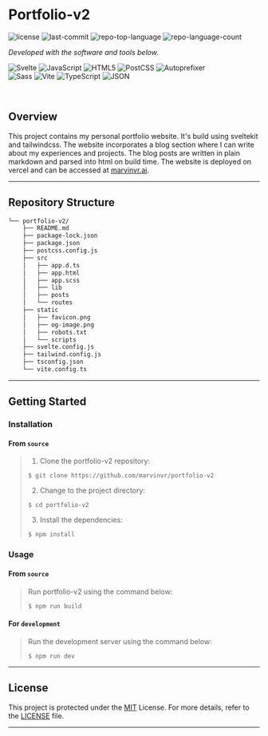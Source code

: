 <p align="left">
    <h1 align="left">Portfolio-v2</h1>
</p>

<p align="left">
	<img src="https://img.shields.io/github/license/marvinvr/portfolio-v2?style=flat-square&logo=opensourceinitiative&logoColor=white&color=0080ff" alt="license">
	<img src="https://img.shields.io/github/last-commit/marvinvr/portfolio-v2?style=flat-square&logo=git&logoColor=white&color=0080ff" alt="last-commit">
	<img src="https://img.shields.io/github/languages/top/marvinvr/portfolio-v2?style=flat-square&color=0080ff" alt="repo-top-language">
	<img src="https://img.shields.io/github/languages/count/marvinvr/portfolio-v2?style=flat-square&color=0080ff" alt="repo-language-count">
<p>
<p align="left">
		<em>Developed with the software and tools below.</em>
</p>
<p align="left">
	<img src="https://img.shields.io/badge/Svelte-FF3E00.svg?style=flat-square&logo=Svelte&logoColor=white" alt="Svelte">
	<img src="https://img.shields.io/badge/JavaScript-F7DF1E.svg?style=flat-square&logo=JavaScript&logoColor=black" alt="JavaScript">
	<img src="https://img.shields.io/badge/HTML5-E34F26.svg?style=flat-square&logo=HTML5&logoColor=white" alt="HTML5">
	<img src="https://img.shields.io/badge/PostCSS-DD3A0A.svg?style=flat-square&logo=PostCSS&logoColor=white" alt="PostCSS">
	<img src="https://img.shields.io/badge/Autoprefixer-DD3735.svg?style=flat-square&logo=Autoprefixer&logoColor=white" alt="Autoprefixer">
	<br>
	<img src="https://img.shields.io/badge/Sass-CC6699.svg?style=flat-square&logo=Sass&logoColor=white" alt="Sass">
	<img src="https://img.shields.io/badge/Vite-646CFF.svg?style=flat-square&logo=Vite&logoColor=white" alt="Vite">
	<img src="https://img.shields.io/badge/TypeScript-3178C6.svg?style=flat-square&logo=TypeScript&logoColor=white" alt="TypeScript">
	<img src="https://img.shields.io/badge/JSON-000000.svg?style=flat-square&logo=JSON&logoColor=white" alt="JSON">
</p>

<br>

## Overview

This project contains my personal portfolio website. It's build using sveltekit and tailwindcss. The website incorporates a blog section where I can write about my experiences and projects. The blog posts are written in plain markdown and parsed into html on build time. The website is deployed on vercel and can be accessed at [marvinvr.ai](https://marvinvr.ai).

---

## Repository Structure

```sh
└── portfolio-v2/
    ├── README.md
    ├── package-lock.json
    ├── package.json
    ├── postcss.config.js
    ├── src
    │   ├── app.d.ts
    │   ├── app.html
    │   ├── app.scss
    │   ├── lib
    │   ├── posts
    │   └── routes
    ├── static
    │   ├── favicon.png
    │   ├── og-image.png
    │   ├── robots.txt
    │   └── scripts
    ├── svelte.config.js
    ├── tailwind.config.js
    ├── tsconfig.json
    └── vite.config.ts
```

---

## Getting Started

### Installation

<h4>From <code>source</code></h4>

> 1. Clone the portfolio-v2 repository:
>
> ```console
> $ git clone https://github.com/marvinvr/portfolio-v2
> ```
>
> 2. Change to the project directory:
>
> ```console
> $ cd portfolio-v2
> ```
>
> 3. Install the dependencies:
>
> ```console
> $ npm install
> ```

### Usage

<h4>From <code>source</code></h4>

> Run portfolio-v2 using the command below:
>
> ```console
> $ npm run build
> ```

<h4> For <code>development</code></h4>

> Run the development server using the command below:
>
> ```console
> $ npm run dev
> ```

---

## License

This project is protected under the [MIT](https://choosealicense.com/licenses/mit) License. For more details, refer to the [LICENSE](https://choosealicense.com/licenses/mit) file.

---
